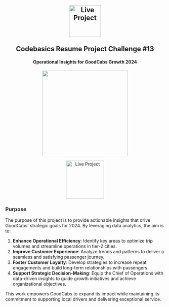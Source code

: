 <h2 align="center">
  <img src="https://github.com/user-attachments/assets/22d45d68-1868-496f-87c2-4258115d9c9f" alt="Live Project" width="100">  
  <br><br>
  Codebasics Resume Project Challenge #13  
</h2>  

<h4 align="center">  
  Operational Insights for GoodCabs Growth 2024  
</h4>  

<p align="center">  
  <img src="https://github.com/user-attachments/assets/373ea531-3328-4fb4-898e-e1436e68b774" width="270">  
</p>

<p align="center">
<a href="https://app.powerbi.com/view?r=eyJrIjoiNWJiOWEyMTAtNWE5OS00OGIwLTlhNGEtZjRmZDY4MWI3MWM0IiwidCI6IjNmMTcwMmFmLTNmNGUtNDk1ZS04YzhiLTEzNzIxZjM5YjFiMCJ9">
    <img src="https://github.com/user-attachments/assets/eb030d5f-8bb3-458e-9a2b-3c13a455c662" alt="Live Project" width="120">
</a>
</p>

### Purpose  

The purpose of this project is to provide actionable insights that drive GoodCabs' strategic goals for 2024. By leveraging data analytics, the aim is to:  

1. **Enhance Operational Efficiency**: Identify key areas to optimize trip volumes and streamline operations in tier-2 cities.  
2. **Improve Customer Experience**: Analyze trends and patterns to deliver a seamless and satisfying passenger journey.  
3. **Foster Customer Loyalty**: Develop strategies to increase repeat engagements and build long-term relationships with passengers.  
4. **Support Strategic Decision-Making**: Equip the Chief of Operations with data-driven insights to guide growth initiatives and achieve organizational objectives.  

This work empowers GoodCabs to expand its impact while maintaining its commitment to supporting local drivers and delivering exceptional service.
